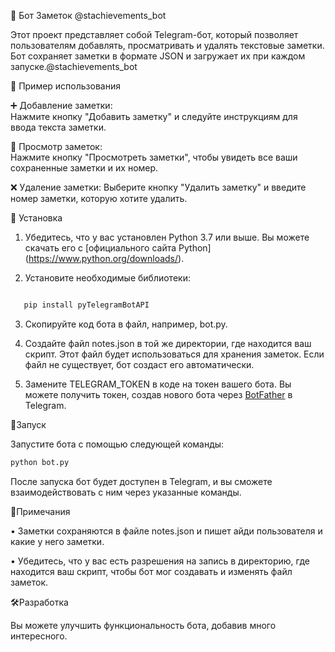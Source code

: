 📓 Бот Заметок @stachievements_bot

Этот проект представляет собой Telegram-бот, который позволяет пользователям добавлять, просматривать и удалять текстовые заметки. Бот сохраняет заметки в формате JSON и загружает их при каждом запуске.@stachievements_bot

📜 Пример использования

➕ Добавление заметки:  
   Нажмите кнопку "Добавить заметку" и следуйте инструкциям для ввода текста заметки.

📜 Просмотр заметок:  
  Нажмите кнопку "Просмотреть заметки", чтобы увидеть все ваши сохраненные заметки и их номер.

❌ Удаление заметки: 
   Выберите кнопку "Удалить заметку" и введите номер заметки, которую хотите удалить.



📝 Установка
1. Убедитесь, что у вас установлен Python 3.7 или выше. Вы можете скачать его с [официального сайта Python]
(https://www.python.org/downloads/).

2. Установите необходимые библиотеки:
   
```Bash

   pip install pyTelegramBotAPI
 ```  

3. Скопируйте код бота в файл, например, bot.py.

4. Создайте файл notes.json в той же директории, где находится ваш скрипт. Этот файл будет использоваться для хранения заметок. Если файл не существует, бот создаст его автоматически.

5. Замените TELEGRAM_TOKEN в коде на токен вашего бота. Вы можете получить токен, создав нового бота через [BotFather](https://t.me/botfather) в Telegram.

🚀Запуск

Запустите бота с помощью следующей команды:

```Bash
python bot.py
```

После запуска бот будет доступен в Telegram, и вы сможете взаимодействовать с ним через указанные команды.

📌Примечания

• Заметки сохраняются в файле notes.json и пишет айди пользователя и какие у него заметки.

• Убедитесь, что у вас есть разрешения на запись в директорию, где находится ваш скрипт, чтобы бот мог создавать и изменять файл заметок.

 🛠️Разработка

Вы можете улучшить функциональность бота, добавив много интересного.


